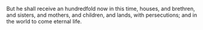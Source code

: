 But he shall receive an hundredfold now in this time, houses, and brethren, and sisters, and mothers, and children, and lands, with persecutions; and in the world to come eternal life.

